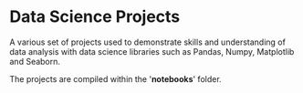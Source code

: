 # Data Science Projects

A various set of projects used to demonstrate skills and understanding of data analysis with data science libraries such as Pandas, Numpy, Matplotlib and Seaborn.

The projects are compiled within the '**notebooks**' folder.
